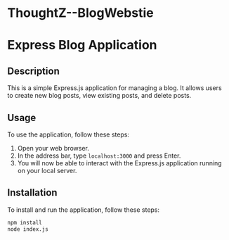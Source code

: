 # ThoughtZ--BlogWebstie
# Express Blog Application

## Description
This is a simple Express.js application for managing a blog. It allows users to create new blog posts, view existing posts, and delete posts.

## Usage

To use the application, follow these steps:

1. Open your web browser.
2. In the address bar, type `localhost:3000` and press Enter.
3. You will now be able to interact with the Express.js application running on your local server.



## Installation
To install and run the application, follow these steps:
```bash
npm install
node index.js


